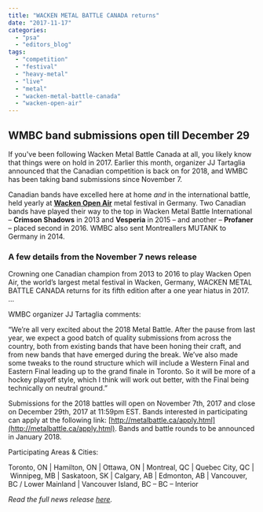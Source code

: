```yaml
---
title: "WACKEN METAL BATTLE CANADA returns"
date: "2017-11-17"
categories: 
  - "psa"
  - "editors_blog"
tags: 
  - "competition"
  - "festival"
  - "heavy-metal"
  - "live"
  - "metal"
  - "wacken-metal-battle-canada"
  - "wacken-open-air"
---
```


## WMBC band submissions open till December 29

If you've been following Wacken Metal Battle Canada at all, you likely know that things were on hold in 2017. Earlier this month, organizer JJ Tartaglia announced that the Canadian competition is back on for 2018, and WMBC has been taking band submissions since November 7.

Canadian bands have excelled here at home _and_ in the international battle, held yearly at [**Wacken Open Air**](https://www.wacken.com/en/) metal festival in Germany. Two Canadian bands have played their way to the top in Wacken Metal Battle International – **Crimson Shadows** in 2013 and **Vesperia** in 2015 – and another – **Profaner** – placed second in 2016. WMBC also sent Montreallers MUTANK to Germany in 2014.

### A few details from the November 7 news release

Crowning one Canadian champion from 2013 to 2016 to play Wacken Open Air, the world’s largest metal festival in Wacken, Germany, WACKEN METAL BATTLE CANADA returns for its fifth edition after a one year hiatus in 2017. ...

WMBC organizer JJ Tartaglia comments:

“We’re all very excited about the 2018 Metal Battle. After the pause from last year, we expect a good batch of quality submissions from across the country, both from existing bands that have been honing their craft, and from new bands that have emerged during the break. We’ve also made some tweaks to the round structure which will include a Western Final and Eastern Final leading up to the grand finale in Toronto. So it will be more of a hockey playoff style, which I think will work out better, with the Final being technically on neutral ground.”

Submissions for the 2018 battles will open on November 7th, 2017 and close on December 29th, 2017 at 11:59pm EST. Bands interested in participating can apply at the following link: [http://metalbattle.ca/apply.html](http://metalbattle.ca/apply.html). Bands and battle rounds to be announced in January 2018.

Participating Areas & Cities:

Toronto, ON | Hamilton, ON | Ottawa, ON | Montreal, QC | Quebec City, QC | Winnipeg, MB | Saskatoon, SK | Calgary, AB | Edmonton, AB | Vancouver, BC / Lower Mainland | Vancouver Island, BC – BC – Interior

_Read the full news release [here](https://ashermediarelations.com/2017/11/07/wacken-metal-battle-canada-announce-2018-band-submissions/)._
